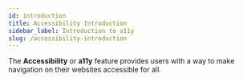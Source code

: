 ```yaml
---
id: introduction
title: Accessibility Introduction
sidebar_label: Introduction to a11y
slug: /accessibility-introduction
---
```


The **Accessibility** or **a11y** feature provides users with a way to make navigation on their websites accessible for all.
